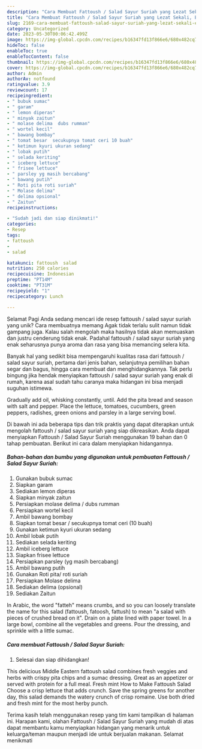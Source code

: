 ```yaml
---
description: "Cara Membuat Fattoush / Salad Sayur Suriah yang Lezat Sekali, Enak"
title: "Cara Membuat Fattoush / Salad Sayur Suriah yang Lezat Sekali, Enak"
slug: 2169-cara-membuat-fattoush-salad-sayur-suriah-yang-lezat-sekali-enak
category: Uncategorized
date: 2023-05-30T00:06:42.499Z
image: https://img-global.cpcdn.com/recipes/b16347fd13f866e6/680x482cq70/fattoush-salad-sayur-suriah-foto-resep-utama.jpg
hideToc: false
enableToc: true
enableTocContent: false
thumbnail: https://img-global.cpcdn.com/recipes/b16347fd13f866e6/680x482cq70/fattoush-salad-sayur-suriah-foto-resep-utama.jpg
cover: https://img-global.cpcdn.com/recipes/b16347fd13f866e6/680x482cq70/fattoush-salad-sayur-suriah-foto-resep-utama.jpg
author: Admin
authorAv: notfound
ratingvalue: 3.9
reviewcount: 17
recipeingredient:
- " bubuk sumac"
- " garam"
- " lemon diperas"
- " minyak zaitun"
- " molase delima  dubs rumman"
- " wortel kecil"
- " bawang bombay"
- " tomat besar  secukupnya tomat ceri 10 buah"
- " ketimun kyuri ukuran sedang"
- " lobak putih"
- " selada keriting"
- " iceberg lettuce"
- " frisee lettuce"
- " parsley yg masih bercabang"
- " bawang putih"
- " Roti pita roti suriah"
- " Molase delima"
- " delima opsional"
- " Zaitun"
recipeinstructions:

- "Sudah jadi dan siap dinikmati!"
categories:
- Resep
tags:
- fattoush
- 
- salad

katakunci: fattoush  salad 
nutrition: 250 calories
recipecuisine: Indonesian
preptime: "PT14M"
cooktime: "PT31M"
recipeyield: "1"
recipecategory: Lunch

---
```



Selamat Pagi Anda sedang mencari ide resep fattoush / salad sayur suriah yang unik? Cara membuatnya memang Agak tidak terlalu sulit namun tidak gampang juga. Kalau salah mengolah maka hasilnya tidak akan memuaskan dan justru cenderung tidak enak. Padahal fattoush / salad sayur suriah yang enak seharusnya punya aroma dan rasa yang bisa memancing selera kita.


Banyak hal yang sedikit bisa mempengaruhi kualitas rasa dari fattoush / salad sayur suriah, pertama dari jenis bahan, selanjutnya pemilihan bahan segar dan bagus, hingga cara membuat dan menghidangkannya. Tak perlu bingung jika hendak menyiapkan fattoush / salad sayur suriah yang enak di rumah, karena asal sudah tahu caranya maka hidangan ini bisa menjadi suguhan istimewa.

Gradually add oil, whisking constantly, until. Add the pita bread and season with salt and pepper. Place the lettuce, tomatoes, cucumbers, green peppers, radishes, green onions and parsley in a large serving bowl.


Di bawah ini ada beberapa tips dan trik praktis yang dapat diterapkan untuk mengolah fattoush / salad sayur suriah yang siap dikreasikan. Anda dapat menyiapkan Fattoush / Salad Sayur Suriah menggunakan 19 bahan dan 0 tahap pembuatan. Berikut ini cara dalam menyiapkan hidangannya.

<!--inarticleads1-->

##### Bahan-bahan dan bumbu yang digunakan untuk pembuatan Fattoush / Salad Sayur Suriah:

1. Gunakan  bubuk sumac
1. Siapkan  garam
1. Sediakan  lemon diperas
1. Siapkan  minyak zaitun
1. Persiapkan  molase delima / dubs rumman
1. Persiapkan  wortel kecil
1. Ambil  bawang bombay
1. Siapkan  tomat besar / secukupnya tomat ceri (10 buah)
1. Gunakan  ketimun kyuri ukuran sedang
1. Ambil  lobak putih
1. Sediakan  selada keriting
1. Ambil  iceberg lettuce
1. Siapkan  frisee lettuce
1. Persiapkan  parsley (yg masih bercabang)
1. Ambil  bawang putih
1. Gunakan  Roti pita/ roti suriah
1. Persiapkan  Molase delima
1. Sediakan  delima (opsional)
1. Sediakan  Zaitun


In Arabic, the word &#34;fatteh&#34; means crumbs, and so you can loosely translate the name for this salad (fattoush, fatoosh, fattush) to mean &#34;a salad with pieces of crushed bread on it&#34;. Drain on a plate lined with paper towel. In a large bowl, combine all the vegetables and greens. Pour the dressing, and sprinkle with a little sumac. 

<!--inarticleads2-->

##### Cara membuat Fattoush / Salad Sayur Suriah:


1. Selesai dan siap dihidangkan!

This delicious Middle Eastern fattoush salad combines fresh veggies and herbs with crispy pita chips and a sumac dressing. Great as an appetizer or served with protein for a full meal. Fresh mint How to Make Fattoush Salad Choose a crisp lettuce that adds crunch. Save the spring greens for another day, this salad demands the watery crunch of crisp romaine. Use both dried and fresh mint for the most herby punch. 

Terima kasih telah menggunakan resep yang tim kami tampilkan di halaman ini. Harapan kami, olahan Fattoush / Salad Sayur Suriah yang mudah di atas dapat membantu kamu menyiapkan hidangan yang menarik untuk keluarga/teman maupun menjadi ide untuk berjualan makanan. Selamat menikmati
